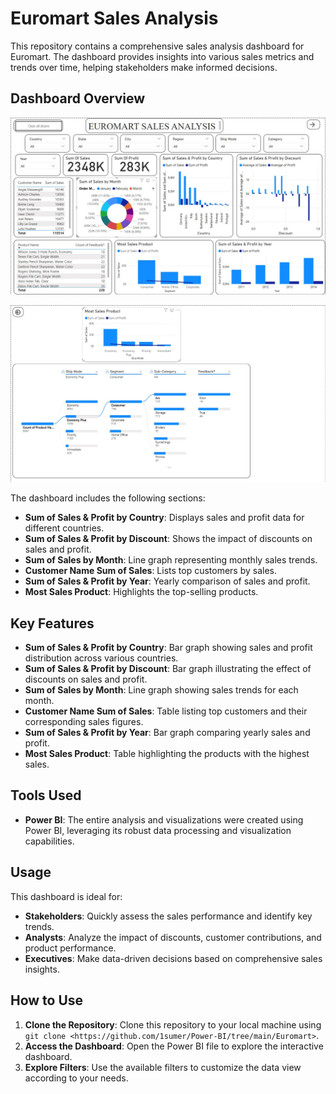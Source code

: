# Euromart Sales Analysis

This repository contains a comprehensive sales analysis dashboard for Euromart. The dashboard provides insights into various sales metrics and trends over time, helping stakeholders make informed decisions.

## Dashboard Overview
![Euromart Sales Analysis](https://github.com/1sumer/Power-BI/blob/main/Euromart/Euromart%20Sales%20Analysis.jpg)

![Euromart Sales Analysis](https://github.com/1sumer/Power-BI/blob/main/Euromart/Euromart%20sales%20Analysis1.jpg)

The dashboard includes the following sections:

- **Sum of Sales & Profit by Country**: Displays sales and profit data for different countries.
- **Sum of Sales & Profit by Discount**: Shows the impact of discounts on sales and profit.
- **Sum of Sales by Month**: Line graph representing monthly sales trends.
- **Customer Name Sum of Sales**: Lists top customers by sales.
- **Sum of Sales & Profit by Year**: Yearly comparison of sales and profit.
- **Most Sales Product**: Highlights the top-selling products.

## Key Features

- **Sum of Sales & Profit by Country**: Bar graph showing sales and profit distribution across various countries.
- **Sum of Sales & Profit by Discount**: Bar graph illustrating the effect of discounts on sales and profit.
- **Sum of Sales by Month**: Line graph showing sales trends for each month.
- **Customer Name Sum of Sales**: Table listing top customers and their corresponding sales figures.
- **Sum of Sales & Profit by Year**: Bar graph comparing yearly sales and profit.
- **Most Sales Product**: Table highlighting the products with the highest sales.

## Tools Used

- **Power BI**: The entire analysis and visualizations were created using Power BI, leveraging its robust data processing and visualization capabilities.

## Usage

This dashboard is ideal for:

- **Stakeholders**: Quickly assess the sales performance and identify key trends.
- **Analysts**: Analyze the impact of discounts, customer contributions, and product performance.
- **Executives**: Make data-driven decisions based on comprehensive sales insights.

## How to Use

1. **Clone the Repository**: Clone this repository to your local machine using `git clone <https://github.com/1sumer/Power-BI/tree/main/Euromart>`.
2. **Access the Dashboard**: Open the Power BI file to explore the interactive dashboard.
3. **Explore Filters**: Use the available filters to customize the data view according to your needs.
